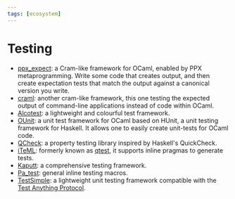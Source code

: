 ```yaml
---
tags: [ecosystem]
---
```


# Testing

* [ppx_expect](https://github.com/janestreet/ppx_expect):
a Cram-like framework for OCaml, enabled by PPX metaprogramming.
Write some code that creates output, and then create expectation tests that match
the output against a canonical version you write.
* [craml](https://github.com/realworldocaml/craml):
another cram-like framework, this one testing the expected output of command-line
applications instead of code within OCaml.
* [Alcotest](https://github.com/mirage/alcotest):
a lightweight and colourful test framework.
* [OUnit](http://ounit.forge.ocamlcore.org/):
a unit test framework for OCaml based on HUnit,
a unit testing framework for Haskell.
It allows one to easily create unit-tests for OCaml code.
* [QCheck](https://github.com/c-cube/qcheck):
a property testing library inspired by Haskell's QuickCheck.
* [iTeML](https://github.com/vincent-hugot/iTeML): formerly known as
[qtest](http://batteries.vhugot.com/qtest/), it supports inline pragmas to generate tests.
* [Kaputt](http://kaputt.x9c.fr): a comprehensive testing framework.
* [Pa_test](https://ocaml.janestreet.com/ocaml-core/111.28.00/doc/pa_test):
general inline testing macros.
* [TestSimple](https://github.com/hcarty/ocaml-testsimple):
a lightweight unit testing framework
compatible with the [Test Anything Protocol](https://testanything.org/).
